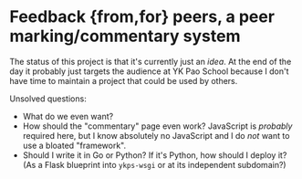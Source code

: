 # Feedback {from,for} peers, a peer marking/commentary system

The status of this project is that it's currently just an *idea*.  At
the end of the day it probably just targets the audience at YK Pao
School because I don't have time to maintain a project that could be
used by others.

Unsolved questions:
* What do we even want?
* How should the "commentary" page even work?  JavaScript is *probably*
  required here, but I know absolutely no JavaScript and I do *not* want
  to use a bloated "framework".
* Should I write it in Go or Python?
  If it's Python, how should I deploy it?  (As a Flask blueprint into
  `ykps-wsgi` or at its independent subdomain?)

